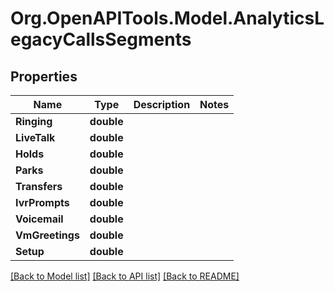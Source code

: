 
# Org.OpenAPITools.Model.AnalyticsLegacyCallsSegments

## Properties

Name | Type | Description | Notes
------------ | ------------- | ------------- | -------------
**Ringing** | **double** |  | 
**LiveTalk** | **double** |  | 
**Holds** | **double** |  | 
**Parks** | **double** |  | 
**Transfers** | **double** |  | 
**IvrPrompts** | **double** |  | 
**Voicemail** | **double** |  | 
**VmGreetings** | **double** |  | 
**Setup** | **double** |  | 

[[Back to Model list]](../README.md#documentation-for-models)
[[Back to API list]](../README.md#documentation-for-api-endpoints)
[[Back to README]](../README.md)

